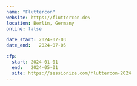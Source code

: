 ```yaml
---
name: "Fluttercon"
website: https://fluttercon.dev
location: Berlin, Germany
online: false

date_start: 2024-07-03
date_end:   2024-07-05

cfp:
  start: 2024-01-01
  end:   2024-05-01
  site: https://sessionize.com/fluttercon-2024
---
```

